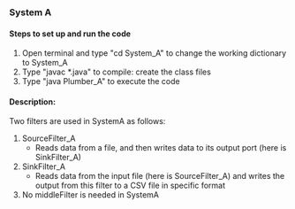 ### System A
#### Steps to set up and run the code
1. Open terminal and type "cd System_A" to change the working dictionary to System_A
2. Type "javac *.java" to compile: create the class files
3. Type "java Plumber_A" to execute the code

#### Description:
Two filters are used in SystemA as follows:
1. SourceFilter_A
   - Reads data from a file, and then writes data to its output port (here is SinkFilter_A)
2. SinkFilter_A
   - Reads data from the input file (here is SourceFilter_A) and writes the 
     output from this filter to a CSV file in specific format
3. No middleFilter is needed in SystemA